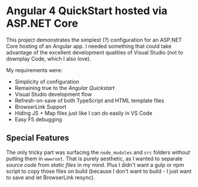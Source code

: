# Angular 4 QuickStart hosted via ASP.NET Core 

This project demonstrates the simplest (?) configuration for an ASP.NET Core hosting of an Angular app.  I needed something that could take advantage of the excellent development qualities of Visual Studio (not to downplay Code, which I also love).

My requirements were:
* Simplicity of configuration
* Remaining true to the _Angular Quickstart_
* Visual Studio development flow
* Refresh-on-save of both TypeScript and HTML template files
* BrowserLink Support
* Hiding JS + Map files just like I can do easily in VS Code
* Easy F5 debugging

## Special Features
The only tricky part was surfacing the `node_modules` and `src` folders _without_ putting them in `wwwroot`.  That is purely aesthetic, as I wanted to separate _source code_ from _static files_ in my mind. Plus I didn't want a gulp or npm script to copy those files on build (because I don't want to build - I just want to save and let BrowserLink resync).

